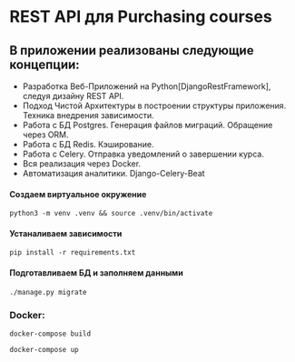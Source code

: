 # REST API для Purchasing courses


## В приложении реализованы следующие концепции:
- Разработка Веб-Приложений на Python[DjangoRestFramework], следуя дизайну REST API.
- Подход Чистой Архитектуры в построении структуры приложения. Техника внедрения зависимости.
- Работа с БД Postgres. Генерация файлов миграций. Обращение через ORM.
- Работа с БД Redis. Кэширование. 
- Работа с Celery. Отправка уведомлений о завершении курса.
- Вся реализация через Docker.
- Автоматизация аналитики. Django-Celery-Beat


#### Создаем виртуальное окружение
```
python3 -m venv .venv && source .venv/bin/activate
```

#### Устаналиваем зависимости
```
pip install -r requirements.txt
```

#### Подготавливаем БД и заполняем данными
```
./manage.py migrate

```

### Docker:

```
docker-compose build
```

```
docker-compose up
